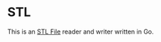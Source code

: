 # STL

This is an [STL File](https%3A%2F%2Fen.wikipedia.org%2Fwiki%2FSTL_(file_format) "Wiki") reader and writer written in Go.
